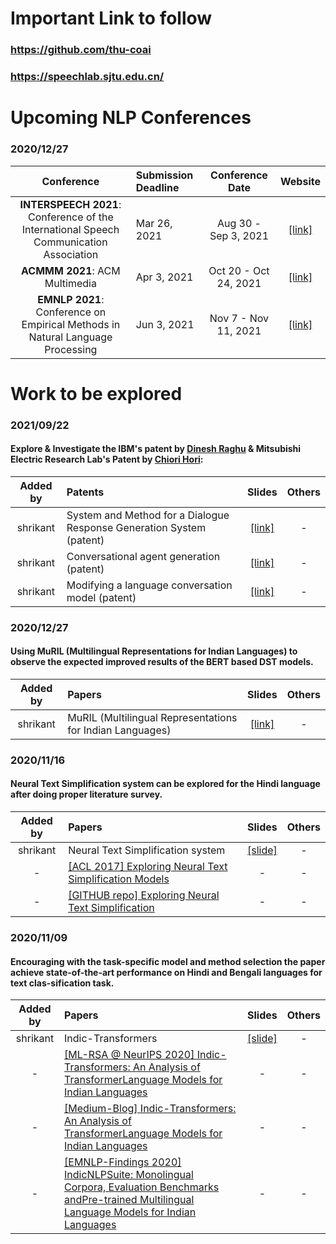 # Important Link to follow
### https://github.com/thu-coai
### https://speechlab.sjtu.edu.cn/

# Upcoming NLP Conferences
### 2020/12/27
|Conference|Submission Deadline|Conference Date|Website
|:----:|:----|:----:|:-----:|
|**INTERSPEECH 2021**: Conference of the International Speech Communication Association|Mar 26, 2021|Aug 30 - Sep 3, 2021|[[link]]( 	http://www.interspeech2021.org)|
|**ACMMM 2021**: ACM Multimedia|Apr 3, 2021 |Oct 20 - Oct 24, 2021|[[link]](https://2021.acmmm.org)|
|**EMNLP 2021**: Conference on Empirical Methods in Natural Language Processing|Jun 3, 2021 |Nov 7 - Nov 11, 2021|[[link]](https://2021.emnlp.org)|


# Work to be explored

### 2021/09/22
#### Explore & Investigate the IBM's patent by [Dinesh Raghu](https://scholar.google.co.in/citations?hl=en&user=kphcPUkAAAAJ&view_op=list_works&sortby=pubdate) & Mitsubishi Electric Research Lab's Patent by [Chiori Hori](https://www.merl.com/people/chori):
|Added by|**Patents**|Slides|Others|
|:----:|:----|:----:|:-----:|
|shrikant|System and Method for a Dialogue Response Generation System (patent)|[[link]](https://patentimages.storage.googleapis.com/9d/b5/36/afacde5171b86e/US20210082398A1.pdf)|-|
|shrikant|Conversational agent generation (patent)|[[link]](https://patentimages.storage.googleapis.com/6d/de/e0/60d1011594c36c/US20200219494A1.pdf)|-|
|shrikant|Modifying a language conversation model (patent)|[[link]](https://patentimages.storage.googleapis.com/28/e9/6c/a2961c7bcb7579/US10395641.pdf)|-|

### 2020/12/27
#### Using MuRIL (Multilingual Representations for Indian Languages) to observe the expected improved results of the BERT based DST models.
|Added by|Papers|Slides|Others|
|:----:|:----|:----:|:-----:|
|shrikant|MuRIL (Multilingual Representations for Indian Languages)|[[link]](https://tfhub.dev/google/MuRIL/1)|-|

### 2020/11/16
#### Neural Text Simplification system can be explored for the Hindi language after doing proper literature survey.
|Added by|Papers|Slides|Others|
|:----:|:----|:----:|:-----:|
|shrikant|Neural Text Simplification system|[[slide]](./slides/20201105_rickywchen.pdf)|-|
|-|[[ACL 2017] Exploring Neural Text Simplification Models ](https://www.aclweb.org/anthology/P17-2014.pdf)|-|-|
|-|[[GITHUB repo] Exploring Neural Text Simplification ](https://github.com/senisioi/NeuralTextSimplification)|-|-|


### 2020/11/09
#### Encouraging with the task-specific model and method selection the paper achieve state-of-the-art performance on Hindi and Bengali languages for text clas-sification task.
|Added by|Papers|Slides|Others|
|:----:|:----|:----:|:-----:|
|shrikant|Indic-Transformers|[[slide]](./slides/20201105_rickywchen.pdf)|-|
|-|[[ML-RSA @ NeurIPS 2020] Indic-Transformers: An Analysis of TransformerLanguage Models for Indian Languages ](https://arxiv.org/pdf/2011.02323.pdf)|-|-|
|-|[[Medium-Blog] Indic-Transformers: An Analysis of TransformerLanguage Models for Indian Languages ](https://medium.com/neuralspace/indic-transformers-an-analysis-of-transformer-language-models-for-indian-languages-c6b4db0643b)|-|-|
|-|[[EMNLP-Findings 2020] IndicNLPSuite: Monolingual Corpora, Evaluation Benchmarks andPre-trained Multilingual Language Models for Indian Languages ](https://indicnlp.ai4bharat.org/papers/arxiv2020_indicnlp_corpus.pdf)|-|-|
